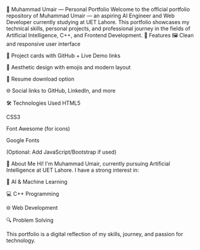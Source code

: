 📁 Muhammad Umair — Personal Portfolio
Welcome to the official portfolio repository of Muhammad Umair — an aspiring AI Engineer and Web Developer currently studying at UET Lahore. This portfolio showcases my technical skills, personal projects, and professional journey in the fields of Artificial Intelligence, C++, and Frontend Development.
📌 Features
🖼️ Clean and responsive user interface

📂 Project cards with GitHub + Live Demo links

🎨 Aesthetic design with emojis and modern layout

📄 Resume download option

🌐 Social links to GitHub, LinkedIn, and more

🛠️ Technologies Used
HTML5

CSS3

Font Awesome (for icons)

Google Fonts

(Optional: Add JavaScript/Bootstrap if used)

🧠 About Me
Hi! I'm Muhammad Umair, currently pursuing Artificial Intelligence at UET Lahore. I have a strong interest in:

🤖 AI & Machine Learning

💻 C++ Programming

🌐 Web Development

🔍 Problem Solving

This portfolio is a digital reflection of my skills, journey, and passion for technology.

